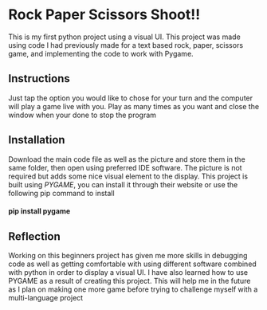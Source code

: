 # Rock Paper Scissors Shoot!!
This is my first python project using a visual UI. This project was made using code I had previously made for a text based rock, paper, scissors game, and implementing the code to work with Pygame.
## Instructions
Just tap the option you would like to chose for your turn and the computer will play a game live with you. Play as many times as you want and close the window when your done to stop the program
## Installation
Download the main code file as well as the picture and store them in the same folder, then open using preferred IDE software. The picture is not required but adds some nice visual element to the display. This project is built using *PYGAME*, you can install it through their website or use the following pip command to install

#### pip install pygame
## Reflection
Working on this beginners project has given me more skills in debugging code as well as getting comfortable with using different software combined with python in order to display a visual UI. I have also learned how to use PYGAME as a result of creating this project. This will help me in the future as I plan on making one more game before trying to challenge myself with a multi-language project
